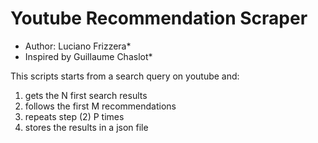 # Youtube Recommendation Scraper

* Author: Luciano Frizzera*
* Inspired by Guillaume Chaslot*

This scripts starts from a search query on youtube and:

1) gets the N first search results
2) follows the first M recommendations
3) repeats step (2) P times
4) stores the results in a json file
